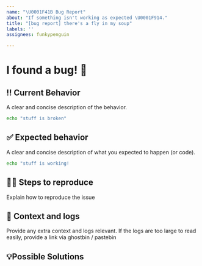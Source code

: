 ```yaml
---
name: "\U0001F41B Bug Report"
about: "If something isn't working as expected \U0001F914."
title: "[bug report] there's a fly in my soup"
labels: ''
assignees: funkypenguin

---
```


# I found a bug! 🐛

##  ‼️ Current Behavior
A clear and concise description of the behavior.

```bash
echo "stuff is broken"
```

## ✅ Expected behavior
A clear and concise description of what you expected to happen (or code).

```bash
echo "stuff is working!
```

## 👯‍♂️ Steps to reproduce

Explain how to reproduce the issue

## 📖 Context and logs

Provide any extra context and logs relevant. If the logs are too large to read easily, provide a link via ghostbin / pastebin

## 💡Possible Solutions 
<!--- Only if you have suggestions on a fix for the bug -->
